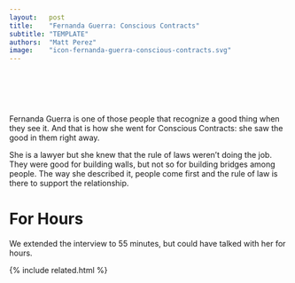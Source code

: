 ```yaml
---
layout:   post
title:    "Fernanda Guerra: Conscious Contracts"
subtitle: "TEMPLATE"
authors:  "Matt Perez"
image:    "icon-fernanda-guerra-conscious-contracts.svg"
---
```


<div style="display:none;">
 <p>Fernanda Guerra is one of those people that recognize a good thing when they see it. She saw the good in Kim Wright&rsquo;s Conscious Contracts&copy; and went for it.</p>
</div>

<h1>&nbsp;</h1>
 <p>Fernanda Guerra is one of those people that recognize a good thing when they see it. And that is how she went for Conscious Contracts: she saw the good in them right away.</p>
 <p>She is a lawyer but she knew that the rule of laws weren&rsquo;t doing the job. They were good for building walls, but not so for building bridges among people. The way she described it, people come first and the rule of law is there to support the relationship.</p>

<h1>For Hours</h1>
 <p>We extended the interview to 55 minutes, but could have talked with her for hours.</p>

{% include related.html %}